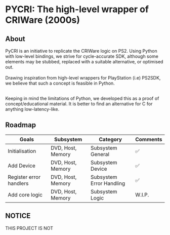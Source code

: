 # PYCRI: The high-level wrapper of CRIWare (2000s)

## About
PyCRI is an initiative to replicate the CRIWare logic on PS2. Using Python with low-level bindings, we strive for cycle-accurate SDK, although some elements may be stubbed, replaced with a suitable alternative, or optimised out.
<br>  <br>  Drawing inspiration from high-level wrappers for PlayStation (i.e) PS2SDK, we believe that such a concept is feasible in Python.

<br> Keeping in mind the limitations of Python, we developed this as a proof of concept/educational material. It is better to find an alternative for C for anything low-latency-like.

## Roadmap

| Goals | Subsystem | Category | Comments
| ----- | --------- | -------- | --------
| Initialisation | DVD, Host, Memory | Subsystem General | ✅
| Add Device | DVD, Host, Memory | Subsystem Device | ✅
| Register error handlers | DVD, Host, Memory | Subsystem Error Handling | ✅
| Add core logic | DVD, Host, Memory | Subsystem Logic | W.I.P.
<!-- EOT -->
## NOTICE
THIS PROJECT IS NOT 
